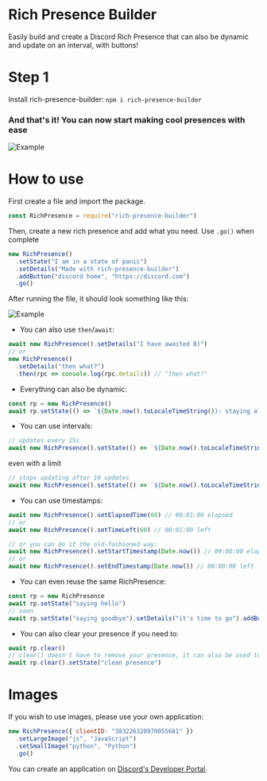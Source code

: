 # Rich Presence Builder
Easily build and create a Discord Rich Presence that can also be dynamic and update on an interval, with buttons!

# Step 1
Install rich-presence-builder: `npm i rich-presence-builder`
### And that's it! You can now start making cool presences with ease
![Example](https://cdn.discordapp.com/attachments/654956539869659136/807644285989552168/unknown.png)

# How to use
First create a file and import the package.
```js
const RichPresence = require("rich-presence-builder")
```
Then, create a new rich presence and add what you need. Use `.go()` when complete
```js
new RichPresence()
  .setState("I am in a state of panic")
  .setDetails("Made with rich-presence-builder")
  .addButton("discord home", "https://discord.com")
  .go()
```
After running the file, it should look something like this:

![Example](https://cdn.discordapp.com/attachments/654956539869659136/807647255661379594/unknown.png)

- You can also use `then`/`await`:
```js
await new RichPresence().setDetails("I have awaited B)")
// or
new RichPresence()
  .setDetails("then what?")
  .then(rpc => console.log(rpc.details)) // "then what?"
```

- Everything can also be dynamic:
```js
const rp = new RichPresence()
await rp.setState(() => `${Date.now().toLocaleTimeString()}: staying alive`)
```


- You can use intervals:
```js
// updates every 15s
await new RichPresence().setState(() => `${Date.now().toLocaleTimeString()}: staying alive`).interval()
```
even with a limit
```js
// stops updating after 10 updates
await new RichPresence().setState(() => `${Date.now().toLocaleTimeString()}: staying alive`).interval(10)
```


- You can use timestamps:
```js
await new RichPresence().setElapsedTime(60) // 00:01:00 elapsed
// or
await new RichPresence().setTimeLeft(60) // 00:01:00 left

// or you can do it the old-fashioned way:
await new RichPresence().setStartTimestamp(Date.now()) // 00:00:00 elapsed
// or
await new RichPresence().setEndTimestamp(Date.now()) // 00:00:00 left
```


- You can even reuse the same RichPresence:
```js
const rp = new RichPresence
await rp.setState("saying hello")
// soon
await rp.setState("saying goodbye").setDetails("it's time to go").addButton("say goodbye")
```


- You can also clear your presence if you need to:
```js
await rp.clear()
// clear() doesn't have to remove your presence, it can also be used to clear data:
await rp.clear().setState("clean presence")
```

# Images
If you wish to use images, please use your own application:
```js
new RichPresence({ clientID: "383226320970055681" })
  .setLargeImage("js", "JavaScript")
  .setSmallImage("python", "Python")
  .go()
```
You can create an application on [Discord's Developer Portal](https://discord.com/developers/applications).